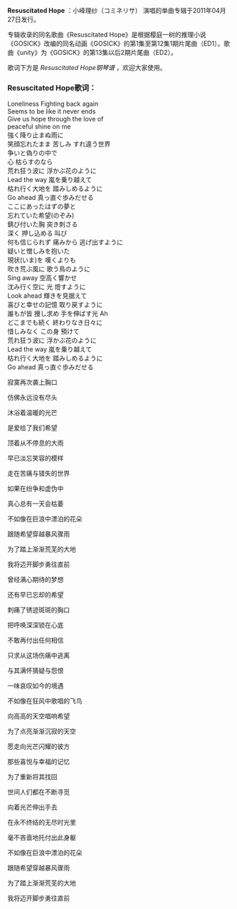 

**Resuscitated Hope** ：小峰理纱（コミネリサ） 演唱的单曲专辑于2011年04月27日发行。  
  
专辑收录的同名歌曲《Resuscitated
Hope》是根据樱庭一树的推理小说《GOSICK》改编的同名动画《GOSICK》的第1集至第12集1期片尾曲（ED1）。歌曲《unity》为《GOSICK》的第13集以后2期片尾曲（ED2）。  
  
歌词下方是 _Resuscitated Hope钢琴谱_ ，欢迎大家使用。

### Resuscitated Hope歌词：

Loneliness Fighting back again  
Seems to be like it never ends  
Give us hope through the love of  
peaceful shine on me  
強く降り止まぬ雨に  
笑顔忘れたまま 苦しみ すれ違う世界  
争いと偽りの中で  
心 枯らすのなら  
荒れ狂う波に 浮かぶ花のように  
Lead the way 嵐を乗り越えて  
枯れ行く大地を 踏みしめるように  
Go ahead 真っ直ぐ歩みだせる  
ここにあったはずの夢と  
忘れていた希望(のぞみ)  
錆び付いた胸 突き刺さる  
深く 押し込める 叫び  
何も信じられず 痛みから 逃げ出すように  
疑いと憎しみを抱いた  
現状(いま)を 嘆くよりも  
吹き荒ぶ風に 歌う鳥のように  
Sing away 空高く響かせ  
沈み行く空に 光 燈すように  
Look ahead 輝きを見据えて  
喜びと幸せの記憶 取り戻すように  
誰もが皆 捜し求め 手を伸ばす光 Ah  
どこまでも続く 終わりなき日々に  
惜しみなく この身 預けて  
荒れ狂う波に 浮かぶ花のように  
Lead the way 嵐を乗り越えて  
枯れ行く大地を 踏みしめるように  
Go ahead 真っ直ぐ歩みだせる  

寂寞再次袭上胸口

仿佛永远没有尽头

沐浴着温暖的光芒

是爱给了我们希望

顶着从不停息的大雨

早已淡忘笑容的模样

走在苦痛与错失的世界

如果在纷争和虚伪中

真心总有一天会枯萎

不如像在巨浪中漂泊的花朵

跟随希望穿越暴风骤雨

为了踏上渐渐荒芜的大地

我将迈开脚步勇往直前

曾经满心期待的梦想

还有早已忘却的希望

刺痛了锈迹斑斑的胸口

把呼唤深深锁在心底

不敢再付出任何相信

只求从这场伤痛中逃离

与其满怀猜疑与怨恨

一味哀叹如今的境遇

不如像在狂风中歌唱的飞鸟

向高高的天空唱响希望

为了点亮渐渐沉寂的天空

愿走向光芒闪耀的彼方

那些喜悦与幸福的记忆

为了重新将其找回

世间人们都在不断寻觅

向着光芒伸出手去

在永不终结的无尽时光里

毫不吝啬地托付出此身躯

不如像在巨浪中漂泊的花朵

跟随希望穿越暴风骤雨

为了踏上渐渐荒芜的大地

我将迈开脚步勇往直前

